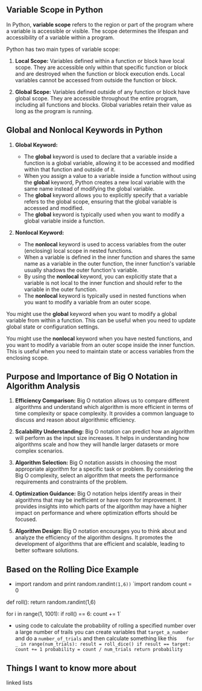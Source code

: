 ## Variable Scope in Python

In Python, **variable scope** refers to the region or part of the program where a variable is accessible or visible. The scope determines the lifespan and accessibility of a variable within a program.

Python has two main types of variable scope:

1. **Local Scope:** Variables defined within a function or block have local scope. They are accessible only within that specific function or block and are destroyed when the function or block execution ends. Local variables cannot be accessed from outside the function or block.

2. **Global Scope:** Variables defined outside of any function or block have global scope. They are accessible throughout the entire program, including all functions and blocks. Global variables retain their value as long as the program is running.


## Global and Nonlocal Keywords in Python

1. **Global Keyword:**
   - The **global** keyword is used to declare that a variable inside a function is a global variable, allowing it to be accessed and modified within that function and outside of it.
   - When you assign a value to a variable inside a function without using the **global** keyword, Python creates a new local variable with the same name instead of modifying the global variable.
   - The **global** keyword allows you to explicitly specify that a variable refers to the global scope, ensuring that the global variable is accessed and modified.
   - The **global** keyword is typically used when you want to modify a global variable inside a function.

2. **Nonlocal Keyword:**
   - The **nonlocal** keyword is used to access variables from the outer (enclosing) local scope in nested functions.
   - When a variable is defined in the inner function and shares the same name as a variable in the outer function, the inner function's variable usually shadows the outer function's variable.
   - By using the **nonlocal** keyword, you can explicitly state that a variable is not local to the inner function and should refer to the variable in the outer function.
   - The **nonlocal** keyword is typically used in nested functions when you want to modify a variable from an outer scope.

You might use the **global** keyword when you want to modify a global variable from within a function. This can be useful when you need to update global state or configuration settings.

You might use the **nonlocal** keyword when you have nested functions, and you want to modify a variable from an outer scope inside the inner function. This is useful when you need to maintain state or access variables from the enclosing scope.

## Purpose and Importance of Big O Notation in Algorithm Analysis

1. **Efficiency Comparison:** Big O notation allows us to compare different algorithms and understand which algorithm is more efficient in terms of time complexity or space complexity. It provides a common language to discuss and reason about algorithmic efficiency.

2. **Scalability Understanding:** Big O notation can predict how an algorithm will perform as the input size increases. It helps in understanding how algorithms scale and how they will handle larger datasets or more complex scenarios.

3. **Algorithm Selection:** Big O notation assists in choosing the most appropriate algorithm for a specific task or problem. By considering the Big O complexity, select an algorithm that meets the performance requirements and constraints of the problem.

4. **Optimization Guidance:** Big O notation helps identify areas in their algorithms that may be inefficient or have room for improvement. It provides insights into which parts of the algorithm may have a higher impact on performance and where optimization efforts should be focused.

5. **Algorithm Design:** Big O notation encourages you to think about and analyze the efficiency of the algorithm designs. It promotes the development of algorithms that are efficient and scalable, leading to better software solutions.


## Based on the Rolling Dice Example
- import random and print random.randint`(1,6))`
`import random
count = 0

def roll():
    return random.randint(1,6)

for i in range(1, 1001):
    if roll() == 6:
        count += 1`

- using code to calculate the probability of rolling a specified number over a large number of trails you can create variables that `target_a_number` and do a `number_of_trials` and then calculate something like this 
`   for _ in range(num_trials):
        result = roll_dice()
        if result == target:
            count += 1
    probability = count / num_trials
    return probability`
## Things I want to know more about
linked lists